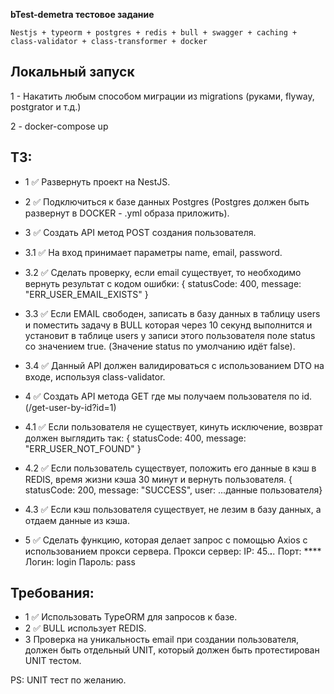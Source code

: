 <b>bTest-demetra тестовое задание</b>
```
Nestjs + typeorm + postgres + redis + bull + swagger + caching + class-validator + class-transformer + docker
```

## Локальный запуск

1 - Накатить любым способом миграции из migrations (руками, flyway, postgrator и т.д.)

2 - docker-compose up

## ТЗ:
 - 1 ✅ Развернуть проект на NestJS.
 - 2 ✅ Подключиться к базе данных Postgres (Postgres должен быть развернут в DOCKER - .yml образа приложить).
 - 3 ✅ Создать API метод POST создания пользователя.

 - 3.1 ✅ На вход принимает параметры name, email, password.
 - 3.2 ✅ Сделать проверку, если email существует, то необходимо вернуть результат с кодом ошибки: { statusCode: 400, message: "ERR_USER_EMAIL_EXISTS" }
 - 3.3 ✅ Если EMAIL свободен, записать в базу данных в таблицу users и поместить задачу в BULL которая через 10 секунд выполнится и установит в таблице users у записи этого пользователя поле status со значением true. (Значение status по умолчанию идёт false).
 - 3.4 ✅ Данный API должен валидироваться с использованием DTO на входе, используя class-validator. 
 - 4 ✅ Создать API метода GET где мы получаем пользователя по id. (/get-user-by-id?id=1)
 
 - 4.1 ✅ Если пользователя не существует, кинуть исключение, возврат должен выглядить так: { statusCode: 400, message: "ERR_USER_NOT_FOUND" }
 
 - 4.2 ✅ Если пользователь существует, положить его данные в кэш в REDIS, время жизни кэша 30 минут и вернуть пользователя. { statusCode: 200, message: "SUCCESS", user: ...данные пользователя}
 
 - 4.3 ✅ Если кэш пользователя существует, не лезим в базу данных, а отдаем данные из кэша.
 - 5 ✅ Сделать функцию, которая делает запрос с помощью Axios с использованием прокси сервера. Прокси сервер: IP: 45.***.**.* Порт: **** Логин: login Пароль: pass

 ## Требования:
 
 - 1 ✅ Использовать TypeORM для запросов к базе.
 - 2 ✅ BULL использует REDIS.
 - 3 Проверка на уникальность email при создании пользователя, должен быть отдельный UNIT, который должен быть протестирован UNIT тестом. 

PS: UNIT тест по желанию.